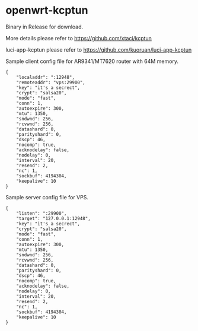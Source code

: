 # openwrt-kcptun

Binary in Release for download.

More details please refer to https://github.com/xtaci/kcptun

luci-app-kcptun please refer to https://github.com/kuoruan/luci-app-kcptun

Sample client config file for AR9341/MT7620 router with 64M memory. 
```
{
    "localaddr": ":12948",
    "remoteaddr": "vps:29900",
    "key": "it's a secrect",
    "crypt": "salsa20",
    "mode": "fast",
    "conn": 1,
    "autoexpire": 300,
    "mtu": 1350,
    "sndwnd": 256,
    "rcvwnd": 256,
    "datashard": 0,
    "parityshard": 0,
    "dscp": 46,
    "nocomp": true,
    "acknodelay": false,
    "nodelay": 0,
    "interval": 20,
    "resend": 2,
    "nc": 1,
    "sockbuf": 4194304,
    "keepalive": 10
}
```

Sample server config file for VPS.
```
{
    "listen": ":29900",
    "target": "127.0.0.1:12948",
    "key": "it's a secrect",
    "crypt": "salsa20",
    "mode": "fast",
    "conn": 1,
    "autoexpire": 300,
    "mtu": 1350,
    "sndwnd": 256,
    "rcvwnd": 256,
    "datashard": 0,
    "parityshard": 0,
    "dscp": 46,
    "nocomp": true,
    "acknodelay": false,
    "nodelay": 0,
    "interval": 20,
    "resend": 2,
    "nc": 1,
    "sockbuf": 4194304,
    "keepalive": 10
}

```
